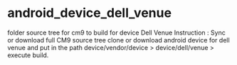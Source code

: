 android_device_dell_venue
=========================
folder source tree for cm9 to build for device Dell Venue
Instruction :
Sync or download full CM9 source tree
clone or download android device for dell venue and put in the path
device/vendor/device > device/dell/venue > execute build.